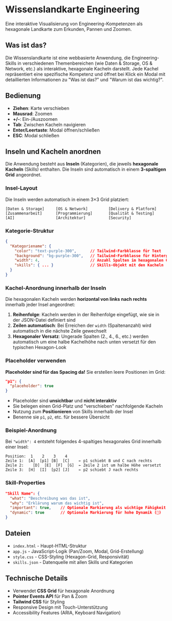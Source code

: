 # Wissenslandkarte Engineering

Eine interaktive Visualisierung von Engineering-Kompetenzen als hexagonale Landkarte zum Erkunden, Pannen und Zoomen.

## Was ist das?

Die Wissenslandkarte ist eine webbasierte Anwendung, die Engineering-Skills in verschiedenen Themenbereichen (wie Daten & Storage, OS & Network, etc.) als interaktive, hexagonale Kacheln darstellt. Jede Kachel repräsentiert eine spezifische Kompetenz und öffnet bei Klick ein Modal mit detaillierten Informationen zu "Was ist das?" und "Warum ist das wichtig?".

## Bedienung

- **Ziehen**: Karte verschieben
- **Mausrad**: Zoomen
- **+/-**: Ein-/Auszoomen
- **Tab**: Zwischen Kacheln navigieren
- **Enter/Leertaste**: Modal öffnen/schließen
- **ESC**: Modal schließen

## Inseln und Kacheln anordnen

Die Anwendung besteht aus **Inseln** (Kategorien), die jeweils **hexagonale Kacheln** (Skills) enthalten. Die Inseln sind automatisch in einem **3-spaltigen Grid** angeordnet.

### Insel-Layout

Die Inseln werden automatisch in einem 3×3 Grid platziert:

```
[Daten & Storage]     [OS & Network]         [Delivery & Platform]
[Zusammenarbeit]      [Programmierung]       [Qualität & Testing]  
[AI]                  [Architektur]          [Security]
```

### Kategorie-Struktur

```json
{
  "Kategoriename": {
    "color": "text-purple-300",      // Tailwind-Farbklasse für Text
    "background": "bg-purple-300",   // Tailwind-Farbklasse für Hintergrund  
    "width": 4,                      // Anzahl Spalten im hexagonalen Grid der Kacheln
    "skills": { ... }                // Skills-Objekt mit den Kacheln
  }
}
```

### Kachel-Anordnung innerhalb der Inseln

Die hexagonalen Kacheln werden **horizontal von links nach rechts** innerhalb jeder Insel angeordnet:

1. **Reihenfolge**: Kacheln werden in der Reihenfolge eingefügt, wie sie in der JSON-Datei definiert sind
2. **Zeilen automatisch**: Bei Erreichen der `width` (Spaltenanzahl) wird automatisch in die nächste Zeile gewechselt
3. **Hexagonaler Versatz**: Ungerade Spalten (2., 4., 6., etc.) werden automatisch um eine halbe Kachelhöhe nach unten versetzt für den typischen Hexagon-Look

### Placeholder verwenden

**Placeholder sind für das Spacing da!** Sie erstellen leere Positionen im Grid:

```json
"p1": {
  "placeholder": true
}
```

- Placeholder sind **unsichtbar** und **nicht interaktiv**
- Sie belegen einen Grid-Platz und "verschieben" nachfolgende Kacheln
- Nutzung zum **Positionieren** von Skills innerhalb der Insel
- Benenne sie `p1`, `p2`, etc. für bessere Übersicht

### Beispiel-Anordnung

Bei `"width": 4` entsteht folgendes 4-spaltiges hexagonales Grid innerhalb einer Insel:

```
Position:  1    2    3    4
Zeile 1:  [A]  [p1] [B]  [C]    ← p1 schiebt B und C nach rechts
Zeile 2:    [D]  [E]  [F]  [G]  ← Zeile 2 ist um halbe Höhe versetzt
Zeile 3:  [H]  [I]  [p2] [J]    ← p2 schiebt J nach rechts
```

### Skill-Properties

```json
"Skill Name": {
  "what": "Beschreibung was das ist",
  "why": "Erklärung warum das wichtig ist", 
  "important": true,    // Optionale Markierung als wichtige Fähigkeit (⭐)
  "dynamic": true       // Optionale Markierung für hohe Dynamik (🚀)
}
```

## Dateien

- `index.html` - Haupt-HTML-Struktur
- `app.js` - JavaScript-Logik (Pan/Zoom, Modal, Grid-Erstellung)
- `style.css` - CSS-Styling (Hexagon-Grid, Responsivität)
- `skills.json` - Datenquelle mit allen Skills und Kategorien

## Technische Details

- Verwendet **CSS Grid** für hexagonale Anordnung
- **Pointer Events API** für Pan & Zoom
- **Tailwind CSS** für Styling
- Responsive Design mit Touch-Unterstützung
- Accessibility Features (ARIA, Keyboard Navigation)